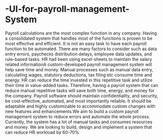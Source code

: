 # -UI-for-payroll-management-System

Payroll calculations are the most complex function in any company. Having a consolidated system that handles most 
of the functions is proven to be most effective and efficient. It is not an easy task to have each payroll function to 
be automated. There are many factors to consider such as data entry errors, paychecks distribution delays, 
employee data updates, and rule-based tasks. HR had been using excel-sheets to maintain the salary related 
informationA custom-developed payroll management system will help save time and money. Manual processes such as manual 
data entry, calculating wages, statutory deductions, tax filing etc consume time and energy. HR can reduce the time 
invested in this repetitive task and utilize their time in value-added tasks. Therefore, having a payroll system that 
can reduce manual repetitive tasks will save both time, energy, and money for the company. 
Payroll software should maintain confidentiality, and security, be cost-effective, automated, and most importantly 
reliable. It should be adaptable and highly customizable to accommodate custom changes with new features and 
enhancements.We aim to build a custom payroll management system to reduce errors and automate the whole process. Currently, 
the system has a lot of manual tasks and consumes resources and money. We are looking to build, design and 
implement a system that can reduce HR workload by 60-70% 

